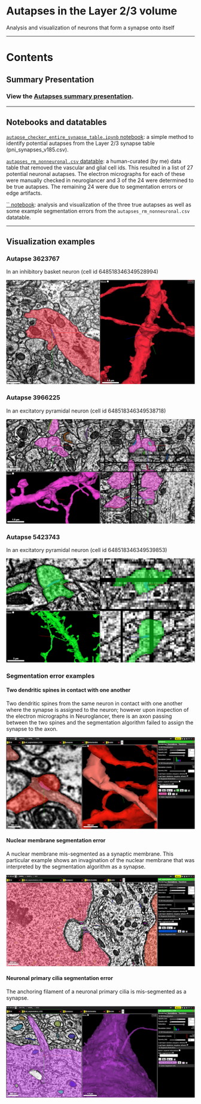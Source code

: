 # Autapses in the Layer 2/3 volume
Analysis and visualization of neurons that form a synapse onto itself

***

# Contents

## Summary Presentation
### View the [Autapses summary presentation](https://github.com/shandran/layer23-volume/blob/main/autapses/autapses_layer23_summary_presentation.pdf).

***

## Notebooks and datatables

[`autapse_checker_entire_synapse_table.ipynb` notebook](https://github.com/shandran/layer23-volume/blob/main/autapses/autapse_checker_entire_synapse_table.ipynb): a simple method to identify potential autapses from the Layer 2/3 synapse table (pni_synapses_v185.csv).  

[`autapses_rm_nonneuronal.csv` datatable](https://github.com/shandran/layer23-volume/blob/main/autapses/autapses_rm_nonneuronal.csv): a human-curated (by me) data table that removed the vascular and glial cell ids. This resulted in a list of 27 potential neuronal autapses. The electron micrographs for each of these were manually checked in neuroglancer and 3 of the 24 were determined to be true autapses. The remaining 24 were due to segmentation errors or edge artifacts.  

[`` notebook](): analysis and visualization of the three true autapses as well as some example segmentation errors from the `autapses_rm_nonneuronal.csv` datatable.

***

## Visualization examples

### Autapse 3623767
In an inhibitory basket neuron (cell id 648518346349528994)

![inhibitory basket neuron autapse](autapse_cellid_648518346349528994.png "inhibitory basket neuron autapse")  

### Autapse 3966225
In an excitatory pyramidal neuron (cell id 648518346349538718)

![pyramidal neuron autapse](autapse_cellid_648518346349538718.png "pyramidal neuron autapse")  

### Autapse 5423743
In an excitatory pyramidal neuron (cell id 648518346349539853)

![pyramidal neuron autapse](autapse_cellid_648518346349539853.png "pyramidal neuron autapse")  

### Segmentation error examples

#### Two dendritic spines in contact with one another
Two dendritic spines from the same neuron in contact with one another where the synapse is assigned to the neuron; however upon inspection of the electron micrographs in Neuroglancer, there is an axon passing between the two spines and the segmentation algorithm failed to assign the synapse to the axon.  

![segmentation error between two spines with an axon passing between](autapse_segerror_twospines.png "segmentation error between two spines with an axon passing between")  

#### Nuclear membrane segmentation error
A nuclear membrane mis-segmented as a synaptic membrane.  This particular example shows an invagination of the nuclear membrane that was interpreted by the segmentation algorithm as a synapse.  

![segmentation error where a nuclear membrane is assigned as a synapse](autapse_segerror_nucinv.png "segmentation error where a nuclear membrane is assigned as a synapse")  

#### Neuronal primary cilia segmentation error
The anchoring filament of a neuronal primary cilia is mis-segmented as a synapse.  

![segmentation error where an anchoring filament of the neuronal primary cilia is assigned as a synapse](autapse_segerror_primarycilia.png "segmentation error where an anchoring filament of the neuronal primary cilia is assigned as a synapse")  
